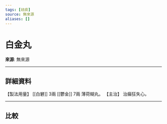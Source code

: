 ```yaml
---
tags: [祛痰]
source: 無來源
aliases: []
---
```


# 白金丸

**來源**: 無來源  

---

## 詳細資料
【製法用量】 [[白礬]] 3兩 [[鬱金]] 7兩
薄荷糊丸。
【主治】
治癲狂失心。

---

## 比較
